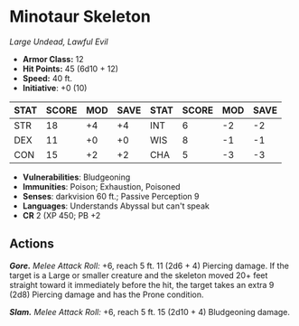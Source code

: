 # Minotaur Skeleton

*Large Undead, Lawful Evil*

- **Armor Class:** 12
- **Hit Points:** 45 (6d10 + 12)
- **Speed:** 40 ft.
- **Initiative**: +0 (10)

|STAT|SCORE|MOD|SAVE|STAT|SCORE|MOD|SAVE|
| --- | --- | --- | ---- |---| --- | --- | ---- |
| STR | 18 | +4 | +4 | INT | 6 | -2 | -2 |
| DEX | 11 | +0 | +0 | WIS | 8 | -1 | -1 |
| CON | 15 | +2 | +2 | CHA | 5 | -3 | -3 |

- **Vulnerabilities**: Bludgeoning
- **Immunities**: Poison; Exhaustion, Poisoned
- **Senses**: darkvision 60 ft.; Passive Perception 9
- **Languages**: Understands Abyssal but can't speak
- **CR** 2 (XP 450; PB +2

## Actions

***Gore.*** *Melee Attack Roll:* +6, reach 5 ft. 11 (2d6 + 4) Piercing damage. If the target is a Large or smaller creature and the skeleton moved 20+ feet straight toward it immediately before the hit, the target takes an extra 9 (2d8) Piercing damage and has the Prone condition.

***Slam.*** *Melee Attack Roll:* +6, reach 5 ft. 15 (2d10 + 4) Bludgeoning damage.

